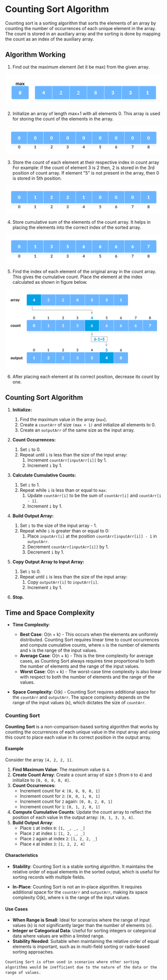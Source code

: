 # **Counting Sort Algorithm**
Counting sort is a sorting algorithm that sorts the elements of an array by counting the number of occurrences of each unique element in the array. The count is stored in an auxiliary array and the sorting is done by mapping the count as an index of the auxiliary array.

## **Algorithm Working**
1. Find out the maximum element (let it be max) from the given array. 

![Algorithm Working Image](Images/Example(1).png)

2. Initialize an array of length max+1 with all elements 0. This array is used for storing the count of the elements in the array. 

![Algorithm Working Image](Images/Example(2).png)

3. Store the count of each element at their respective index in count array
For example: if the count of element 3 is 2 then, 2 is stored in the 3rd position of count array. If element "5" is not present in the array, then 0 is stored in 5th position. 

![Algorithm Working Image](Images/Example(3).png)

4. Store cumulative sum of the elements of the count array. It helps in placing the elements into the correct index of the sorted array. 

![Algorithm Working Image](Images/Example(4).png)

5. Find the index of each element of the original array in the count array. This gives the cumulative count. Place the element at the index calculated as shown in figure below. 

![Algorithm Working Image](Images/Example(5).png)

6. After placing each element at its correct position, decrease its count by one.

## Counting Sort Algorithm

1. **Initialize:**
   1. Find the maximum value in the array (`max`).
   2. Create a `countArr` of size `(max + 1)` and initialize all elements to 0.
   3. Create an `outputArr` of the same size as the input array.

2. **Count Occurrences:**
   1. Set `i` to 0.
   2. Repeat until `i` is less than the size of the input array:
      1. Increment `countArr[inputArr[i]]` by 1.
      2. Increment `i` by 1.

3. **Calculate Cumulative Counts:**
   1. Set `i` to 1.
   2. Repeat while `i` is less than or equal to `max`:
      1. Update `countArr[i]` to be the sum of `countArr[i]` and `countArr[i - 1]`.
      2. Increment `i` by 1.

4. **Build Output Array:**
   1. Set `i` to the size of the input array - 1.
   2. Repeat while `i` is greater than or equal to 0:
      1. Place `inputArr[i]` at the position `countArr[inputArr[i]] - 1` in `outputArr`.
      2. Decrement `countArr[inputArr[i]]` by 1.
      3. Decrement `i` by 1.

5. **Copy Output Array to Input Array:**
   1. Set `i` to 0.
   2. Repeat until `i` is less than the size of the input array:
      1. Copy `outputArr[i]` to `inputArr[i]`.
      2. Increment `i` by 1.

6. **Stop.**

## Time and Space Complexity

- **Time Complexity**:
  - **Best Case**: O(n + k) - This occurs when the elements are uniformly distributed. Counting Sort requires linear time to count occurrences and compute cumulative counts, where `n` is the number of elements and `k` is the range of the input values.
  - **Average Case**: O(n + k) - This is the time complexity for average cases, as Counting Sort always requires time proportional to both the number of elements and the range of the input values.
  - **Worst Case**: O(n + k) - The worst-case time complexity is also linear with respect to both the number of elements and the range of the values.

- **Space Complexity**: O(k) - Counting Sort requires additional space for the `countArr` and `outputArr`. The space complexity depends on the range of the input values (`k`), which dictates the size of `countArr`.

### Counting Sort

**Counting Sort** is a non-comparison-based sorting algorithm that works by counting the occurrences of each unique value in the input array and using this count to place each value in its correct position in the output array.

#### Example

Consider the array `[4, 2, 2, 1]`.

1. **Find Maximum Value**: The maximum value is `4`.
2. **Create Count Array**: Create a count array of size `5` (from `0` to `4`) and initialize to `[0, 0, 0, 0, 0]`.
3. **Count Occurrences**:
   - Increment count for `4`: `[0, 0, 0, 0, 1]`
   - Increment count for `2`: `[0, 0, 1, 0, 1]`
   - Increment count for `2` again: `[0, 0, 2, 0, 1]`
   - Increment count for `1`: `[0, 1, 2, 0, 1]`
4. **Compute Cumulative Counts**: Update the count array to reflect the position of each value in the output array: `[0, 1, 3, 3, 4]`.
5. **Build Output Array**:
   - Place `1` at index `0`: `[1, _, _, _]`
   - Place `2` at index `1`: `[1, 2, _, _]`
   - Place `2` again at index `2`: `[1, 2, 2, _]`
   - Place `4` at index `3`: `[1, 2, 2, 4]`

#### Characteristics

- **Stability**: Counting Sort is a stable sorting algorithm. It maintains the relative order of equal elements in the sorted output, which is useful for sorting records with multiple fields.
  
- **In-Place**: Counting Sort is not an in-place algorithm. It requires additional space for the `countArr` and `outputArr`, making its space complexity O(k), where `k` is the range of the input values.

#### Use Cases

- **When Range is Small**: Ideal for scenarios where the range of input values (`k`) is not significantly larger than the number of elements (`n`).
- **Integer or Categorical Data**: Useful for sorting integers or categorical data where values are within a limited range.
- **Stability Needed**: Suitable when maintaining the relative order of equal elements is important, such as in multi-field sorting or radix-based sorting approaches.

```Counting Sort is often used in scenarios where other sorting algorithms would be inefficient due to the nature of the data or the range of values.```
